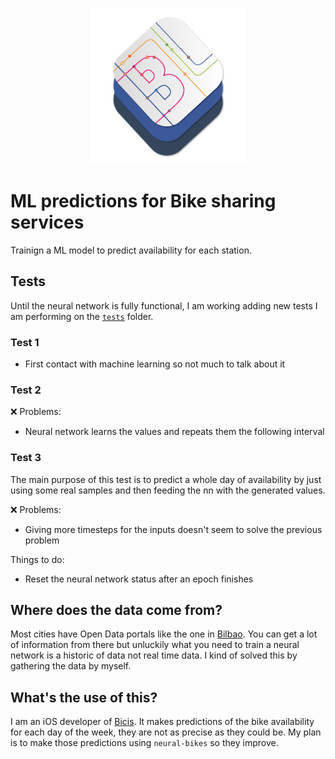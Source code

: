 <p align="center">
  <img width="250" height="" src="resources/neural-bikes_logo.png">
</p>

# ML predictions for Bike sharing services

Trainign a ML model to predict availability for each station.

## Tests

Until the neural network is fully functional, I am working adding new tests I am performing on the [`tests`](https://github.com/javierdemartin/neural-bikes/tree/master/tests) folder.

### Test 1

* First contact with machine learning so not much to talk about it

### Test 2

❌ Problems:

* Neural network learns the values and repeats them the following interval

### Test 3

The main purpose of this test is to predict a whole day of availability by just using some real samples and then feeding the nn with the generated values.

❌ Problems:

* Giving more timesteps for the inputs doesn't seem to solve the previous problem

Things to do:

* Reset the neural network status after an epoch finishes

## Where does the data come from?

Most cities have Open Data portals like the one in [Bilbao](https://www.bilbao.eus/opendata/es/inicio). You can get a lot of information from there but unluckily what you need to train a neural network is a historic of data not real time data. I kind of solved this by gathering the data by myself.


## What's the use of this?

I am an iOS developer of [Bicis](https://itunes.apple.com/es/app/bicis-bilbon-bizi/id1275889928?mt=8). It makes predictions of the bike availability for each day of the week, they are not as precise as they could be. My plan is to make those predictions using `neural-bikes` so they improve.
